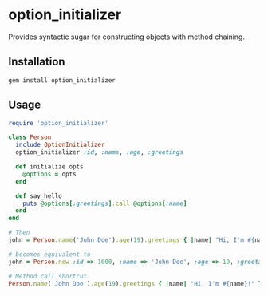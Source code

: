 # option_initializer

Provides syntactic sugar for constructing objects with method chaining.

## Installation

```
gem install option_initializer
```

## Usage

```ruby
require 'option_initializer'

class Person
  include OptionInitializer
  option_initializer :id, :name, :age, :greetings

  def initialize opts
    @options = opts
  end

  def say_hello
    puts @options[:greetings].call @options[:name]
  end
end

# Then
john = Person.name('John Doe').age(19).greetings { |name| "Hi, I'm #{name}!" }.id(1000).new

# becomes equivalent to
john = Person.new :id => 1000, :name => 'John Doe', :age => 19, :greetings => proc { |name| "Hi, I'm #{name}!" }

# Method call shortcut
Person.name('John Doe').age(19).greetings { |name| "Hi, I'm #{name}!" }.id(1000).say_hello
```

